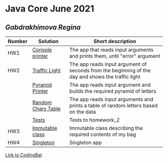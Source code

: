 # Java Core June 2021

## *Gabdrakhimova Regina*

| Number | Solution  | Short description
| --- | --- | --- |
| HW1 | [Console printer](https://github.com/NikolaevArtem/Java_Core_June_2021/tree/feature/ReginaGabdrakhimova/src/main/java/homework_1) | The app that reads input arguments and prints them, until "error" argument |
| HW2 | [Traffic Light](https://github.com/NikolaevArtem/Java_Core_June_2021/tree/feature/ReginaGabdrakhimova/src/main/java/homework_2/traffic_light ) | The app reads input argument of seconds from the beginning of the day and shows the traffic light |
|     | [Pyramid Printer](https://github.com/NikolaevArtem/Java_Core_June_2021/tree/feature/ReginaGabdrakhimova/src/main/java/homework_2/pyramid_printer ) | The app reads input argument and builds the required pyramid of letters |
|     | [Random Chars Table](https://github.com/NikolaevArtem/Java_Core_June_2021/tree/feature/ReginaGabdrakhimova/src/main/java/homework_2/random_chars_table ) | The app reads input arguments and prints a table of random letters based on the data |
|     | [Tests](https://github.com/NikolaevArtem/Java_Core_June_2021/tree/feature/ReginaGabdrakhimova/src/test/java/homework_2_tests ) | Tests to homework_2 |
| HW3 | [Immutable class](https://github.com/NikolaevArtem/Java_Core_June_2021/tree/feature/ReginaGabdrakhimova/src/main/java/homework_3 ) | Immutable class describing the required contents of my bag |
| HW4 | [Singleton](https://github.com/NikolaevArtem/Java_Core_June_2021/tree/feature/ReginaGabdrakhimova/src/main/java/homework_4/singleton ) | Singleton app |

[Link to CodingBat](https://codingbat.com/done?user=gabdrakhimovarr@gmail.com&tag=707251349)
